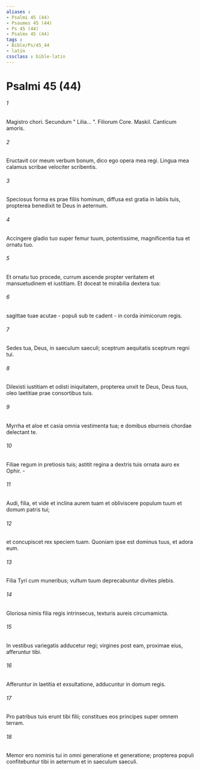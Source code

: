```yaml
---
aliases : 
- Psalmi 45 (44)
- Psaumes 45 (44)
- Ps 45 (44)
- Psalms 45 (44)
tags : 
- Bible/Ps/45_44
- latin
cssclass : bible-latin
---
```


# Psalmi 45 (44)

###### 1
Magistro chori. Secundum " Lilia... ". Filiorum Core. Maskil. Canticum amoris.
###### 2
Eructavit cor meum verbum bonum, dico ego opera mea regi. Lingua mea calamus scribae velociter scribentis.
###### 3
Speciosus forma es prae filiis hominum, diffusa est gratia in labiis tuis, propterea benedixit te Deus in aeternum.
###### 4
Accingere gladio tuo super femur tuum, potentissime, magnificentia tua et ornatu tuo.
###### 5
Et ornatu tuo procede, currum ascende propter veritatem et mansuetudinem et iustitiam. Et doceat te mirabilia dextera tua:
###### 6
sagittae tuae acutae - populi sub te cadent - in corda inimicorum regis.
###### 7
Sedes tua, Deus, in saeculum saeculi; sceptrum aequitatis sceptrum regni tui.
###### 8
Dilexisti iustitiam et odisti iniquitatem, propterea unxit te Deus, Deus tuus, oleo laetitiae prae consortibus tuis.
###### 9
Myrrha et aloe et casia omnia vestimenta tua; e domibus eburneis chordae delectant te.
###### 10
Filiae regum in pretiosis tuis; astitit regina a dextris tuis ornata auro ex Ophir. -
###### 11
Audi, filia, et vide et inclina aurem tuam et obliviscere populum tuum et domum patris tui;
###### 12
et concupiscet rex speciem tuam. Quoniam ipse est dominus tuus, et adora eum.
###### 13
Filia Tyri cum muneribus; vultum tuum deprecabuntur divites plebis.
###### 14
Gloriosa nimis filia regis intrinsecus, texturis aureis circumamicta.
###### 15
In vestibus variegatis adducetur regi; virgines post eam, proximae eius, afferuntur tibi.
###### 16
Afferuntur in laetitia et exsultatione, adducuntur in domum regis.
###### 17
Pro patribus tuis erunt tibi filii; constitues eos principes super omnem terram.
###### 18
Memor ero nominis tui in omni generatione et generatione; propterea populi confitebuntur tibi in aeternum et in saeculum saeculi.
